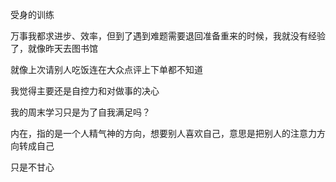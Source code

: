 受身的训练

万事我都求进步、效率，但到了遇到难题需要退回准备重来的时候，我就没有经验了，就像昨天去图书馆

就像上次请别人吃饭连在大众点评上下单都不知道

我觉得主要还是自控力和对做事的决心

我的周末学习只是为了自我满足吗？

内在，指的是一个人精气神的方向，想要别人喜欢自己，意思是把别人的注意力方向转成自己

只是不甘心